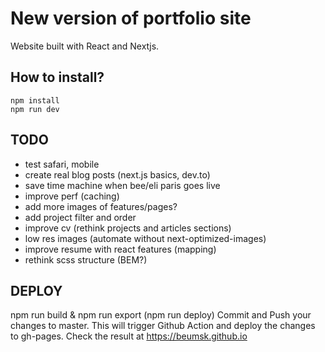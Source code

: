# New version of portfolio site

Website built with React and Nextjs.

## How to install?

```
npm install
npm run dev
```

## TODO

- test safari, mobile
- create real blog posts (next.js basics, dev.to)
- save time machine when bee/eli paris goes live
- improve perf (caching)
- add more images of features/pages?
- add project filter and order
- improve cv (rethink projects and articles sections)
- low res images (automate without next-optimized-images)
- improve resume with react features (mapping)
- rethink scss structure (BEM?)

## DEPLOY

npm run build & npm run export (npm run deploy)
Commit and Push your changes to master.
This will trigger Github Action and deploy the changes to gh-pages.
Check the result at https://beumsk.github.io
